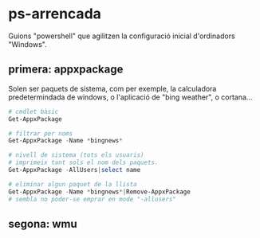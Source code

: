 # ps-arrencada

Guions "powershell" que agilitzen la configuració inicial d'ordinadors "Windows".

## primera: appxpackage

Solen ser paquets de sistema, com per exemple, la calculadora predetermindada de windows, o l'aplicació de "bing weather",
o cortana...

```powershell
# cmdlet bàsic
Get-AppxPackage  

# filtrar per noms
Get-AppxPackage -Name *bingnews*  

# nivell de sistema (tots els usuaris)
# imprimeix tant sols el nom dels paquets. 
Get-AppxPackage -AllUsers|select name

# eliminar algun paquet de la llista
Get-AppxPackage -Name *bingnews*|Remove-AppxPackage
# sembla no poder-se emprar en mode "-allusers"
```

## segona: wmu

